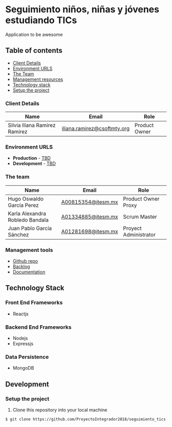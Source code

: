 # Seguimiento niños, niñas y jóvenes estudiando TICs

Application to be awesome

## Table of contents

* [Client Details](#client-details)
* [Environment URLS](#environment-urls)
* [The Team](#team)
* [Management resources](#management-tools)
* [Technology stack](#technology-stack)
* [Setup the project](#setup-the-project)

### Client Details

| Name                          | Email                         | Role           |
| ------------------            | -----------------             | ----           |
| Silvia Iliana Ramirez Ramirez | iliana.ramirez@csoftmty.org   | Product Owner  |


### Environment URLS

* **Production** - [TBD](TBD)
* **Development** - [TBD](TBD)

### The team

| Name                            | Email              | Role                |
| --------------                  | -----------------  | -----------         |
| Hugo Oswaldo García Perez       | A00815354@itesm.mx | Product Owner Proxy |
| Karla Alexandra Robledo Bandala | A01334885@itesm.mx | Scrum Master        |
| Juan Pablo García Sánchez       | A01281698@itesm.mx | Proyect Administrator|

### Management tools

* [Github repo](https://github.com/ProyectoIntegrador2018/seguimiento_tics)
* [Backlog]()
* [Documentation](https://drive.com)

## Technology Stack
### Front End Frameworks
- Reactjs

### Backend End Frameworks
- Nodejs
- Expressjs

### Data Persistence
- MongoDB

## Development

### Setup the project

1. Clone this repository into your local machine

```bash
$ git clone https://github.com/ProyectoIntegrador2018/seguimiento_tics.git
```
